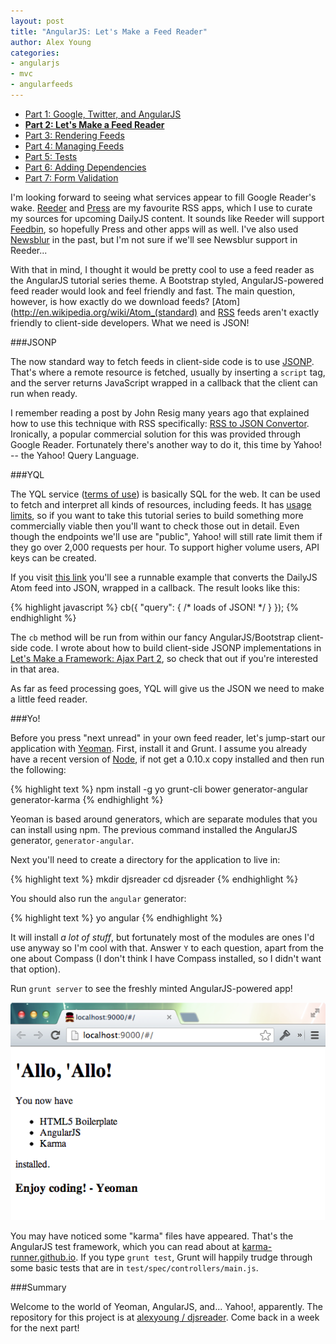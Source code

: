 ```yaml
---
layout: post
title: "AngularJS: Let's Make a Feed Reader"
author: Alex Young
categories: 
- angularjs
- mvc
- angularfeeds
---
```


<ul class="parts">
  <li><a href="http://dailyjs.com/2013/04/11/angularjs-1/">Part 1: Google, Twitter, and AngularJS</a></li>
  <li><a href="http://dailyjs.com/2013/04/18/angularjs-2/"><strong>Part 2: Let's Make a Feed Reader</strong></a></li>
  <li><a href="http://dailyjs.com/2013/04/25/angularjs-3/">Part 3: Rendering Feeds</a></li>
  <li><a href="http://dailyjs.com/2013/05/09/angularjs-4/">Part 4: Managing Feeds</a></li>
  <li><a href="http://dailyjs.com/2013/05/16/angularjs-5/">Part 5: Tests</a></li>
  <li><a href="http://dailyjs.com/2013/05/30/angularjs-6/">Part 6: Adding Dependencies</a></li>
  <li><a href="http://dailyjs.com/2013/06/06/angularjs-7/">Part 7: Form Validation</a></li>
</ul>

I'm looking forward to seeing what services appear to fill Google Reader's wake.  [Reeder](http://reederapp.com/reader/) and [Press](http://twentyfivesquares.com/press/) are my favourite RSS apps, which I use to curate my sources for upcoming DailyJS content.  It sounds like Reeder will support [Feedbin](https://feedbin.me/), so hopefully Press and other apps will as well.  I've also used [Newsblur](http://newsblur.com/) in the past, but I'm not sure if we'll see Newsblur support in Reeder...

With that in mind, I thought it would be pretty cool to use a feed reader as the AngularJS tutorial series theme.  A Bootstrap styled, AngularJS-powered feed reader would look and feel friendly and fast.  The main question, however, is how exactly do we download feeds?  [Atom](http://en.wikipedia.org/wiki/Atom_(standard) and [RSS](http://en.wikipedia.org/wiki/RSS) feeds aren't exactly friendly to client-side developers.  What we need is JSON!

###JSONP

The now standard way to fetch feeds in client-side code is to use [JSONP](http://en.wikipedia.org/wiki/JSONP).  That's where a remote resource is fetched, usually by inserting a `script` tag, and the server returns JavaScript wrapped in a callback that the client can run when ready.

I remember reading a post by John Resig many years ago that explained how to use this technique with RSS specifically: [RSS to JSON Convertor](http://ejohn.org/projects/rss2json/).  Ironically, a popular commercial solution for this was provided through Google Reader.  Fortunately there's another way to do it, this time by Yahoo! -- the Yahoo! Query Language.

###YQL

The YQL service ([terms of use](http://info.yahoo.com/legal/us/yahoo/yql/yql-4307.html)) is basically SQL for the web.  It can be used to fetch and interpret all kinds of resources, including feeds.  It has [usage limits](http://developer.yahoo.com/yql/guide/usage_info_limits.html), so if you want to take this tutorial series to build something more commercially viable then you'll want to check those out in detail.  Even though the endpoints we'll use are "public", Yahoo! will still rate limit them if they go over 2,000 requests per hour.  To support higher volume users, API keys can be created.

If you visit [this link](http://developer.yahoo.com/yql/console/?q=select%20*%20from%20xml%20where%20url%3D'http%3A%2F%2Fdailyjs.com%2Fatom.xml'%20and%20itemPath%3D'feed.entry') you'll see a runnable example that converts the DailyJS Atom feed into JSON, wrapped in a callback.  The result looks like this:

{% highlight javascript %}
cb({ "query": { /* loads of JSON! */ } });
{% endhighlight %}

The `cb` method will be run from within our fancy AngularJS/Bootstrap client-side code.  I wrote about how to build client-side JSONP implementations in [Let's Make a Framework: Ajax Part 2](http://dailyjs.com/2010/05/27/framework-part-14/), so check that out if you're interested in that area.

As far as feed processing goes, YQL will give us the JSON we need to make a little feed reader.

###Yo!

Before you press "next unread" in your own feed reader, let's jump-start our application with [Yeoman](http://yeoman.io/).  First, install it and Grunt.  I assume you already have a recent version of [Node](http://nodejs.org/), if not get a 0.10.x copy installed and then run the following:

{% highlight text %}
npm install -g yo grunt-cli bower generator-angular generator-karma
{% endhighlight %}

Yeoman is based around generators, which are separate modules that you can install using npm.  The previous command installed the AngularJS generator, `generator-angular`.

Next you'll need to create a directory for the application to live in:

{% highlight text %}
mkdir djsreader
cd djsreader
{% endhighlight %}

You should also run the `angular` generator:

{% highlight text %}
yo angular
{% endhighlight %}

It will install _a lot of stuff_, but fortunately most of the modules are ones I'd use anyway so I'm cool with that.  Answer `Y` to each question, apart from the one about Compass (I don't think I have Compass installed, so I didn't want that option).

Run `grunt server` to see the freshly minted AngularJS-powered app!

![Hello, AngularJS](/images/posts/yo-angular.png)

You may have noticed some "karma" files have appeared.  That's the AngularJS test framework, which you can read about at [karma-runner.github.io](http://karma-runner.github.io/).  If you type `grunt test`, Grunt will happily trudge through some basic tests that are in `test/spec/controllers/main.js`.

###Summary

Welcome to the world of Yeoman, AngularJS, and... Yahoo!, apparently.  The repository for this project is at [alexyoung / djsreader](https://github.com/alexyoung/djsreader).  Come back in a week for the next part!
